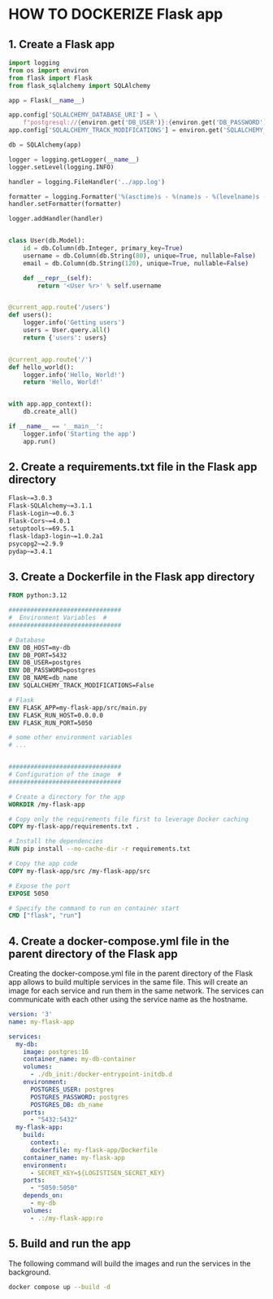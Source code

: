 # HOW TO DOCKERIZE Flask app

## 1. Create a Flask app

```python
import logging
from os import environ
from flask import Flask
from flask_sqlalchemy import SQLAlchemy

app = Flask(__name__)

app.config['SQLALCHEMY_DATABASE_URI'] = \
    f"postgresql://{environ.get('DB_USER')}:{environ.get('DB_PASSWORD')}@{environ.get('DB_HOST')}:{environ.get('DB_PORT')}/{environ.get('DB_NAME')}"
app.config['SQLALCHEMY_TRACK_MODIFICATIONS'] = environ.get('SQLALCHEMY_TRACK_MODIFICATIONS')

db = SQLAlchemy(app)

logger = logging.getLogger(__name__)
logger.setLevel(logging.INFO)

handler = logging.FileHandler('../app.log')

formatter = logging.Formatter('%(asctime)s - %(name)s - %(levelname)s - %(message)s')
handler.setFormatter(formatter)

logger.addHandler(handler)


class User(db.Model):
    id = db.Column(db.Integer, primary_key=True)
    username = db.Column(db.String(80), unique=True, nullable=False)
    email = db.Column(db.String(120), unique=True, nullable=False)

    def __repr__(self):
        return '<User %r>' % self.username


@current_app.route('/users')
def users():
    logger.info('Getting users')
    users = User.query.all()
    return {'users': users}


@current_app.route('/')
def hello_world():
    logger.info('Hello, World!')
    return 'Hello, World!'


with app.app_context():
    db.create_all()

if __name__ == '__main__':
    logger.info('Starting the app')
    app.run()
```

## 2. Create a requirements.txt file in the Flask app directory

```txt
Flask~=3.0.3
Flask-SQLAlchemy~=3.1.1
Flask-Login~=0.6.3
Flask-Cors~=4.0.1
setuptools~=69.5.1
flask-ldap3-login~=1.0.2a1
psycopg2~=2.9.9
pydap~=3.4.1
```

## 3. Create a Dockerfile in the Flask app directory

```Dockerfile
FROM python:3.12

###############################
#  Environment Variables  #
###############################

# Database
ENV DB_HOST=my-db
ENV DB_PORT=5432
ENV DB_USER=postgres
ENV DB_PASSWORD=postgres
ENV DB_NAME=db_name
ENV SQLALCHEMY_TRACK_MODIFICATIONS=False

# Flask
ENV FLASK_APP=my-flask-app/src/main.py
ENV FLASK_RUN_HOST=0.0.0.0
ENV FLASK_RUN_PORT=5050

# some other environment variables
# ...


###############################
# Configuration of the image  #
###############################

# Create a directory for the app
WORKDIR /my-flask-app

# Copy only the requirements file first to leverage Docker caching
COPY my-flask-app/requirements.txt .

# Install the dependencies
RUN pip install --no-cache-dir -r requirements.txt

# Copy the app code
COPY my-flask-app/src /my-flask-app/src

# Expose the port
EXPOSE 5050

# Specify the command to run on container start
CMD ["flask", "run"]
```

## 4. Create a docker-compose.yml file in the parent directory of the Flask app

Creating the docker-compose.yml file in the parent directory of the Flask app allows to build multiple services in the
same file.
This will create an image for each service and run them in the same network. The services can communicate with each
other using the service name as the hostname.

```yaml
version: '3'
name: my-flask-app

services:
  my-db:
    image: postgres:16
    container_name: my-db-container
    volumes:
      - ./db_init:/docker-entrypoint-initdb.d
    environment:
      POSTGRES_USER: postgres
      POSTGRES_PASSWORD: postgres
      POSTGRES_DB: db_name
    ports:
      - "5432:5432"
  my-flask-app:
    build:
      context: .
      dockerfile: my-flask-app/Dockerfile
    container_name: my-flask-app
    environment:
      - SECRET_KEY=${LOGISTISEN_SECRET_KEY}
    ports:
      - "5050:5050"
    depends_on:
      - my-db
    volumes:
      - .:/my-flask-app:ro
```

## 5. Build and run the app
The following command will build the images and run the services in the background.

```bash
docker compose up --build -d
```